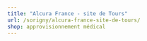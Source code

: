 ```yaml
---
title: "Alcura France - site de Tours"
url: /sorigny/alcura-france-site-de-tours/
shop: approvisionnement médical
---
```

